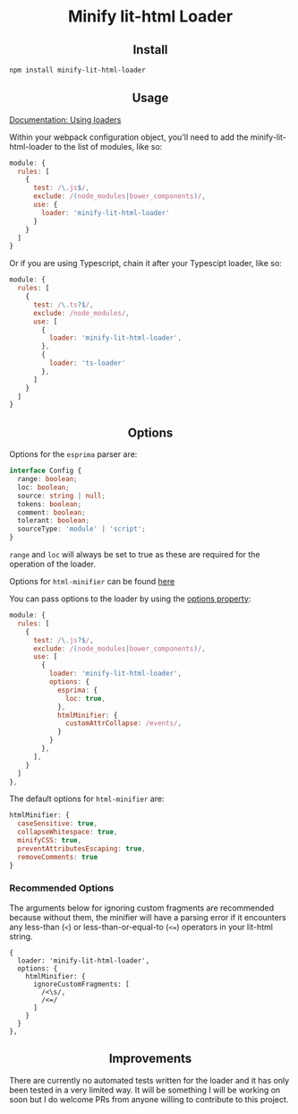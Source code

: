 <h1 align="center">Minify lit-html Loader</h1>

<h2 align="center">Install</h2>

```bash
npm install minify-lit-html-loader
```

<h2 align="center">Usage</h2>

[Documentation: Using loaders](https://webpack.js.org/loaders/)

Within your webpack configuration object, you'll need to add the minify-lit-html-loader to the list of modules, like so:

```javascript
module: {
  rules: [
    {
      test: /\.js$/,
      exclude: /(node_modules|bower_components)/,
      use: {
        loader: 'minify-lit-html-loader'
      }
    }
  ]
}
```

Or if you are using Typescript, chain it after your Typescipt loader, like so:

```javascript
module: {
  rules: [
    {
      test: /\.ts?$/,
      exclude: /node_modules/,
      use: [
        {
          loader: 'minify-lit-html-loader',
        },
        {
          loader: 'ts-loader'
        },
      ]
    }
  ]
}
```

<h2 align="center">Options</h2>

Options for the `esprima` parser are:

```typescript
interface Config {
  range: boolean;
  loc: boolean;
  source: string | null;
  tokens: boolean;
  comment: boolean;
  tolerant: boolean;
  sourceType: 'module' | 'script';
}
```

`range` and `loc` will always be set to true as these are required for the operation of the loader.

Options for `html-minifier` can be found [here](https://github.com/kangax/html-minifier#options-quick-reference)

You can pass options to the loader by using the [options property](https://webpack.js.org/configuration/module/#rule-options-rule-query):

```javascript
module: {
  rules: [
    {
      test: /\.js?$/,
      exclude: /(node_modules|bower_components)/,
      use: [
        {
          loader: 'minify-lit-html-loader',
          options: {
            esprima: {
              loc: true,
            },
            htmlMinifier: {
              customAttrCollapse: /events/,
            }
          }
        },
      ],
    }
  ]
},
```

The default options for `html-minifier` are:

```javascript
htmlMinifier: {
  caseSensitive: true,
  collapseWhitespace: true,
  minifyCSS: true,
  preventAttributesEscaping: true,
  removeComments: true
}
```

### Recommended Options

The arguments below for ignoring custom fragments are recommended because without them, the minifier will have a parsing error if it encounters any less-than (`<`) or less-than-or-equal-to (`<=`) operators in your lit-html string.

```
{
  loader: 'minify-lit-html-loader',
  options: {
    htmlMinifier: {
      ignoreCustomFragments: [
        /<\s/,
        /<=/
      ]
    }
  }
},
```

<h2 align="center">Improvements</h2>

There are currently no automated tests written for the loader and it has only been tested in a very limited way.
It will be something I will be working on soon but I do welcome PRs from anyone willing to contribute to this project.

